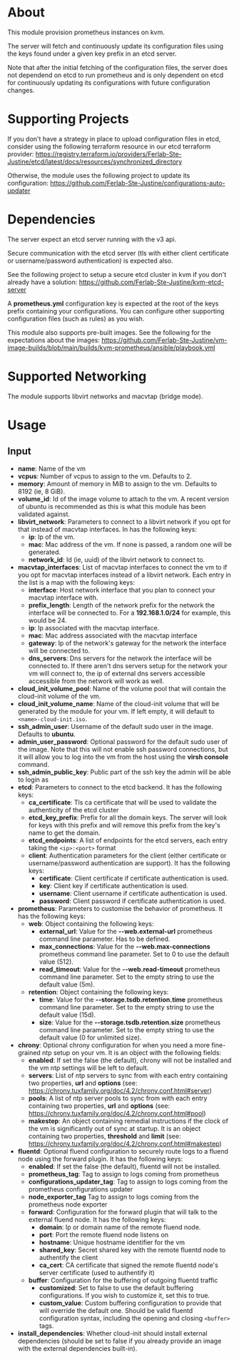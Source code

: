 # About

This module provision prometheus instances on kvm.

The server will fetch and continuously update its configuration files using the keys found under a given key prefix in an etcd server.

Note that after the initial fetching of the configuration files, the server does not dependend on etcd to run prometheus and is only dependent on etcd for continuously updating its configurations with future configuration changes.

# Supporting Projects

If you don't have a strategy in place to upload configuration files in etcd, consider using the following terraform resource in our etcd terraform provider: https://registry.terraform.io/providers/Ferlab-Ste-Justine/etcd/latest/docs/resources/synchronized_directory

Otherwise, the module uses the following project to update its configuration: https://github.com/Ferlab-Ste-Justine/configurations-auto-updater

# Dependencies

The server expect an etcd server running with the v3 api.

Secure communication with the etcd server (tls with either client certificate or username/password authentication) is expected also.

See the following project to setup a secure etcd cluster in kvm if you don't already have a solution: https://github.com/Ferlab-Ste-Justine/kvm-etcd-server

A **prometheus.yml** configuration key is expected at the root of the keys prefix containing your configurations. You can configure other supporting configuration files (such as rules) as you wish.

This module also supports pre-built images. See the following for the expectations about the images: https://github.com/Ferlab-Ste-Justine/vm-image-builds/blob/main/builds/kvm-prometheus/ansible/playbook.yml 

# Supported Networking

The module supports libvirt networks and macvtap (bridge mode).

# Usage

## Input

- **name**: Name of the vm
- **vcpus**: Number of vcpus to assign to the vm. Defaults to 2.
- **memory**: Amount of memory in MiB to assign to the vm. Defaults to 8192 (ie, 8 GiB).
- **volume_id**: Id of the image volume to attach to the vm. A recent version of ubuntu is recommended as this is what this module has been validated against.
- **libvirt_network**: Parameters to connect to a libvirt network if you opt for that instead of macvtap interfaces. In has the following keys:
  - **ip**: Ip of the vm.
  - **mac**: Mac address of the vm. If none is passed, a random one will be generated.
  - **network_id**: Id (ie, uuid) of the libvirt network to connect to.
- **macvtap_interfaces**: List of macvtap interfaces to connect the vm to if you opt for macvtap interfaces instead of a libvirt network. Each entry in the list is a map with the following keys:
  - **interface**: Host network interface that you plan to connect your macvtap interface with.
  - **prefix_length**: Length of the network prefix for the network the interface will be connected to. For a **192.168.1.0/24** for example, this would be 24.
  - **ip**: Ip associated with the macvtap interface. 
  - **mac**: Mac address associated with the macvtap interface
  - **gateway**: Ip of the network's gateway for the network the interface will be connected to.
  - **dns_servers**: Dns servers for the network the interface will be connected to. If there aren't dns servers setup for the network your vm will connect to, the ip of external dns servers accessible accessible from the network will work as well.
- **cloud_init_volume_pool**: Name of the volume pool that will contain the cloud-init volume of the vm.
- **cloud_init_volume_name**: Name of the cloud-init volume that will be generated by the module for your vm. If left empty, it will default to ```<name>-cloud-init.iso```.
- **ssh_admin_user**: Username of the default sudo user in the image. Defaults to **ubuntu**.
- **admin_user_password**: Optional password for the default sudo user of the image. Note that this will not enable ssh password connections, but it will allow you to log into the vm from the host using the **virsh console** command.
- **ssh_admin_public_key**: Public part of the ssh key the admin will be able to login as
- **etcd**: Parameters to connect to the etcd backend. It has the following keys:
  - **ca_certificate**: Tls ca certificate that will be used to validate the authenticity of the etcd cluster
  - **etcd_key_prefix**: Prefix for all the domain keys. The server will look for keys with this prefix and will remove this prefix from the key's name to get the domain.
  - **etcd_endpoints**: A list of endpoints for the etcd servers, each entry taking the ```<ip>:<port>``` format
  - **client**: Authentication parameters for the client (either certificate or username/password authentication are support). It has the following keys:
    - **certificate**: Client certificate if certificate authentication is used.
    - **key**: Client key if certificate authentication is used.
    - **username**: Client username if certificate authentication is used.
    - **password**: Client password if certificate authentication is used.
- **prometheus**: Parameters to customise the behavior of prometheus. It has the following keys:
  - **web**: Object containing the following keys:
    - **external_url**: Value for the **--web.external-url** prometheus command line parameter. Has to be defined.
    - **max_connections**: Value for the **--web.max-connections** prometheus command line parameter. Set to 0 to use the default value (512).
    - **read_timeout**: Value for the **--web.read-timeout** prometheus command line parameter. Set to the empty string to use the default value (5m).
  - **retention**: Object containing the following keys:
    - **time**: Value for the **--storage.tsdb.retention.time** prometheus command line parameter. Set to the empty string to use the default value (15d).
    - **size**: Value for the **--storage.tsdb.retention.size** prometheus command line parameter. Set to the empty string to use the default value (0 for unlimited size).
- **chrony**: Optional chrony configuration for when you need a more fine-grained ntp setup on your vm. It is an object with the following fields:
  - **enabled**: If set the false (the default), chrony will not be installed and the vm ntp settings will be left to default.
  - **servers**: List of ntp servers to sync from with each entry containing two properties, **url** and **options** (see: https://chrony.tuxfamily.org/doc/4.2/chrony.conf.html#server)
  - **pools**: A list of ntp server pools to sync from with each entry containing two properties, **url** and **options** (see: https://chrony.tuxfamily.org/doc/4.2/chrony.conf.html#pool)
  - **makestep**: An object containing remedial instructions if the clock of the vm is significantly out of sync at startup. It is an object containing two properties, **threshold** and **limit** (see: https://chrony.tuxfamily.org/doc/4.2/chrony.conf.html#makestep)
- **fluentd**: Optional fluend configuration to securely route logs to a fluend node using the forward plugin. It has the following keys:
  - **enabled**: If set the false (the default), fluentd will not be installed.
  - **prometheus_tag**: Tag to assign to logs coming from prometheus
  - **configurations_updater_tag**: Tag to assign to logs coming from the prometheus configurations updater
  - **node_exporter_tag** Tag to assign to logs coming from the prometheus node exporter
  - **forward**: Configuration for the forward plugin that will talk to the external fluend node. It has the following keys:
    - **domain**: Ip or domain name of the remote fluend node.
    - **port**: Port the remote fluend node listens on
    - **hostname**: Unique hostname identifier for the vm
    - **shared_key**: Secret shared key with the remote fluentd node to authentify the client
    - **ca_cert**: CA certificate that signed the remote fluentd node's server certificate (used to authentify it)
  - **buffer**: Configuration for the buffering of outgoing fluentd traffic
    - **customized**: Set to false to use the default buffering configurations. If you wish to customize it, set this to true.
    - **custom_value**: Custom buffering configuration to provide that will override the default one. Should be valid fluentd configuration syntax, including the opening and closing ```<buffer>``` tags.
- **install_dependencies**: Whether cloud-init should install external dependencies (should be set to false if you already provide an image with the external dependencies built-in).